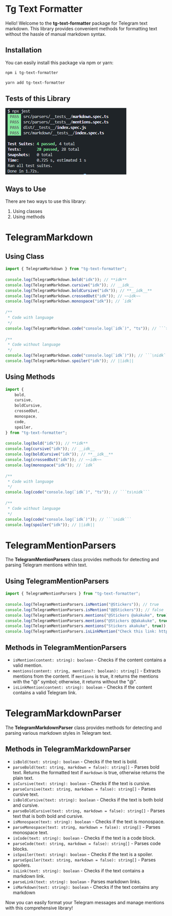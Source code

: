 # Tg Text Formatter

Hello! Welcome to the **tg-text-formatter** package for Telegram text markdown. This library provides convenient methods for formatting text without the hassle of manual markdown syntax.

## Installation

You can easily install this package via npm or yarn:

```bash
npm i tg-text-formatter
```

```bash
yarn add tg-text-formatter
```

## Tests of this Library

<img src="./tests.png">

## Ways to Use

There are two ways to use this library:

1. Using classes
2. Using methods

# TelegramMarkdown

## Using Class

```ts
import { TelegramMarkdown } from "tg-text-formatter";

console.log(TelegramMarkdown.bold("idk")); // **idk**
console.log(TelegramMarkdown.cursive("idk")); // __idk__
console.log(TelegramMarkdown.boldCursive("idk")); // **__idk__**
console.log(TelegramMarkdown.crossedOut("idk")); // ~~idk~~
console.log(TelegramMarkdown.monospace("idk")); // `idk`

/**
 * Code with language
 */
console.log(TelegramMarkdown.code("console.log(`idk`)", "ts")); // ```ts\nidk```

/**
 * Code without language
 */
console.log(TelegramMarkdown.code("console.log(`idk`)")); // ```\nidk```
console.log(TelegramMarkdown.spoiler("idk")); // ||idk||
```

## Using Methods

```ts
import {
    bold,
    cursive,
    boldCursive,
    crossedOut,
    monospace,
    code,
    spoiler,
} from "tg-text-formatter";

console.log(bold("idk")); // **idk**
console.log(cursive("idk")); // __idk__
console.log(boldCursive("idk")); // **__idk__**
console.log(crossedOut("idk")); // ~~idk~~
console.log(monospace("idk")); // `idk`

/**
 * Code with language
 */
console.log(code("console.log(`idk`)", "ts")); // ```ts\nidk```

/**
 * Code without language
 */
console.log(code("console.log(`idk`)")); // ```\nidk```
console.log(spoiler("idk")); // ||idk||
```

# TelegramMentionParsers

The **TelegramMentionParsers** class provides methods for detecting and parsing Telegram mentions within text.

## Using TelegramMentionParsers

```ts
import { TelegramMentionParsers } from "tg-text-formatter";

console.log(TelegramMentionParsers.isMention("@Stickers")); // true
console.log(TelegramMentionParsers.isMention("@@Stickers")); // false
console.log(TelegramMentionParsers.mentions("@Stickers @akakuke", true)); // ["@Stickers", "@akakuke"]
console.log(TelegramMentionParsers.mentions("@Stickers @@akakuke", true)); // ["@Stickers"]
console.log(TelegramMentionParsers.mentions("Stickers akakuke", true)); // []
console.log(TelegramMentionParsers.isLinkMention("Check this link: https://t.me/username")); // true
```

## Methods in TelegramMentionParsers

- `isMention(content: string): boolean` - Checks if the content contains a valid mention.
- `mentions(content: string, mentions?: boolean): string[]` - Extracts mentions from the content. If `mentions` is true, it returns the mentions with the "@" symbol; otherwise, it returns without the "@".
- `isLinkMention(content: string): boolean` - Checks if the content contains a valid Telegram link.

# TelegramMarkdownParser

The **TelegramMarkdownParser** class provides methods for detecting and parsing various markdown styles in Telegram text.

## Methods in TelegramMarkdownParser

- `isBold(text: string): boolean` - Checks if the text is bold.
- `parseBold(text: string, markdown = false): string[]` - Parses bold text. Returns the formatted text if `markdown` is true, otherwise returns the plain text.
- `isCursive(text: string): boolean` - Checks if the text is cursive.
- `parseCursive(text: string, markdown = false): string[]` - Parses cursive text.
- `isBoldCursive(text: string): boolean` - Checks if the text is both bold and cursive.
- `parseBoldCursive(text: string, markdown = false): string[]` - Parses text that is both bold and cursive.
- `isMonospace(text: string): boolean` - Checks if the text is monospace.
- `parseMonospace(text: string, markdown = false): string[]` - Parses monospace text.
- `isCode(text: string): boolean` - Checks if the text is a code block.
- `parseCode(text: string, markdown = false): string[]` - Parses code blocks.
- `isSpoiler(text: string): boolean` - Checks if the text is a spoiler.
- `parseSpoiler(text: string, markdown = false): string[]` - Parses spoilers.
- `isLink(text: string): boolean` - Checks if the text contains a markdown link.
- `parseLink(text: string): boolean` - Parses markdown links.
- `isMarkdown(text: string): boolean` - Checks if the text contains any markdown

Now you can easily format your Telegram messages and manage mentions with this comprehensive library!
